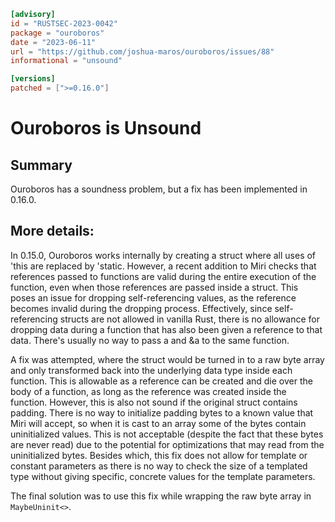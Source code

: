 ```toml
[advisory]
id = "RUSTSEC-2023-0042"
package = "ouroboros"
date = "2023-06-11"
url = "https://github.com/joshua-maros/ouroboros/issues/88"
informational = "unsound"

[versions]
patched = [">=0.16.0"]
```

# Ouroboros is Unsound

## Summary

Ouroboros has a soundness problem, but a fix has been implemented in 0.16.0.

## More details:

In 0.15.0, Ouroboros works internally by creating a struct where all 
uses of 'this are replaced by 'static. However, a recent addition to 
Miri checks that references passed to functions are valid during the 
entire execution of the function, even when those references are 
passed inside a struct. This poses an issue for dropping 
self-referencing values, as the reference becomes invalid during the 
dropping process. Effectively, since self-referencing structs are 
not allowed in vanilla Rust, there is no allowance for dropping data
during a function that has also been given a reference to that data. 
There's usually no way to pass a and &a to the same function.

A fix was attempted, where the struct would be turned in to a raw 
byte array and only transformed back into the underlying data type 
inside each function. This is allowable as a reference can be 
created and die over the body of a function, as long as the 
reference was created inside the function. However, this is also 
not sound if the original struct contains padding. There is no 
way to initialize padding bytes to a known value that Miri will 
accept, so when it is cast to an array some of the bytes contain 
uninitialized values. This is not acceptable (despite the fact 
that these bytes are never read) due to the potential for 
optimizations that may read from the uninitialized bytes. Besides 
which, this fix does not allow for template or constant parameters 
as there is no way to check the size of a templated type without 
giving specific, concrete values for the template parameters.

The final solution was to use this fix while wrapping the raw byte
array in `MaybeUninit<>`.
